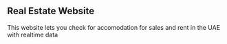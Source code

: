 ## Real Estate Website

This website lets you check for accomodation for sales and rent in the UAE with realtime data